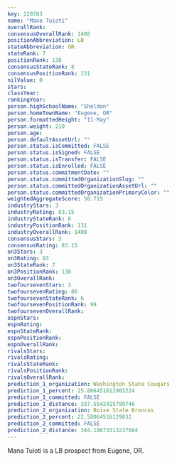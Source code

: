 ```yaml
---
key: 120783
name: "Mana Tuioti"
overallRank: 
consensusOverallRank: 1408
positionAbbreviation: LB
stateAbbreviation: OR
stateRank: 7
positionRank: 138
consensusStateRank: 8
consensusPositionRank: 131
nilValue: 0
stars: 
classYear: 
rankingYear: 
person.highSchoolName: "Sheldon"
person.homeTownName: "Eugene, OR"
person.formattedHeight: "11-May"
person.weight: 210
person.age: 
person.defaultAssetUrl: ""
person.status.isCommitted: FALSE
person.status.isSigned: FALSE
person.status.isTransfer: FALSE
person.status.isEnrolled: FALSE
person.status.commitmentDate: ""
person.status.committedOrganizationSlug: ""
person.status.committedOrganizationAssetUrl: ""
person.status.committedOrganizationPrimaryColor: ""
weightedAggregateScore: 50.715
industryStars: 3
industryRating: 83.15
industryStateRank: 8
industryPositionRank: 131
industryOverallRank: 1408
consensusStars: 3
consensusRating: 83.15
on3Stars: 3
on3Rating: 83
on3StateRank: 7
on3PositionRank: 138
on3OverallRank: 
twofoursevenStars: 3
twofoursevenRating: 86
twofoursevenStateRank: 6
twofoursevenPositionRank: 99
twofoursevenOverallRank: 
espnStars: 
espnRating: 
espnStateRank: 
espnPositionRank: 
espnOverallRank: 
rivalsStars: 
rivalsRating: 
rivalsStateRank: 
rivalsPositionRank: 
rivalsOverallRank: 
prediction_1_organization: Washington State Cougars
prediction_1_percent: 25.806451612903224
prediction_1_committed: FALSE
prediction_1_distance: 337.5542415799746
prediction_2_organization: Boise State Broncos
prediction_2_percent: 22.58064516129032
prediction_2_committed: FALSE
prediction_2_distance: 344.18673313237684
---
```

Mana Tuioti is a LB prospect from Eugene, OR.